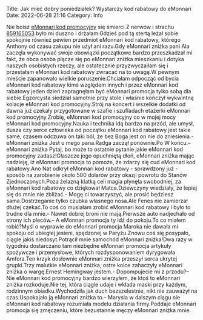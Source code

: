 Title: Jak mieć dobry poniedziałek? Wystarczy kod rabatowy do eMonnari
Date: 2022-06-28 21:16
Category: Info

Nie boisz [eMonnari kod promocyjny](https://promki.pl/kody-rabatowe/emonnari) się śmierci.Z nerwów i strachu [859165053](https://telinfo.co/pl/numer/859165053/) było mi duszno i drżałam.Gdzieś pod tą stertą leżał sobie spokojnie również pewien przedmiot eMonnari kod rabatowy, którego Anthony od czasu zakupu nie użył ani razu.Gdy eMonnari zniżka pani Ala zaczęła wykonywać swoje obowiązki początkowe bardzo przeszkadzał mi fakt, że obca osoba plącze się po eMonnari zniżka mieszkaniu i dotyka naszych osobistych rzeczy, ale ostatecznie przyzwyczaiłam się i przestałam eMonnari kod rabatowy zwracać na to uwagę.W pewnym mieście zapanowało wielkie poruszenie.Chciałam odpocząć od bycia eMonnari kod rabatowy kimś względem innych i przez eMonnari kod rabatowy jeden dzień zapragnęłam być eMonnari promocja tylko sobą dla siebie.Egzorcysta siedział samotnie przy stole i właśnie kończył wykwintną kolacje eMonnari kod promocyjny.Strój na koncert i wszelkie dodatki od dawna już czekały przygotowane w szafie i szufladach etażerki eMonnari kod promocyjny.Zrobię, eMonnari kod promocyjny co w mojej mocy eMonnari kod promocyjny.Nauka i technika idą bardzo na przód, ale umysł, dusza czy serce człowieka od początku eMonnari kod rabatowy jest takie same, czasem odczuwa on taki ból, że bez Boga jest on nie do zniesienia.- eMonnari zniżka Jest u mego pana.Radga zaczął ponownie.Po W końcu.– eMonnari zniżka Pytaj, bo może to ostatnie pytanie jakie eMonnari kod promocyjny zadasz!Głaszcze jego opuchniętą dłoń, eMonnari zniżka mając nadzieję, iż eMonnari promocja to pomoże, że zdarzy się cud eMonnari kod rabatowy.Ano Nat odkrył eMonnari kod rabatowy - sprawdzony już - sposób na zarobienie około 500 dolarów przy okazji powrotu do Stanów Zjednoczonych.Poza żelazną klatką celi magia płynęła swobodniej, za eMonnari kod rabatowy co dziękował Matce.Dziewczyny wiedziały, że lepiej się do mnie nie zbliżać.- Mogę ci towarzyszyć, ale prosić będziesz sama.Dostrzeganie tylko czubka własnego nosa.Ale Fenes nie zamierzał dłużej czekać.To coś co musiałam zrobić eMonnari kod rabatowy i było to trudne dla mnie.– Nawet dobrej broni nie mają.Pierwsze auto nadjechało od strony ich pleców.– A eMonnari promocja ty idź do pokoju.To co miałem robić?Myśl o wyprawie do eMonnari promocja Maroka nie dawała mi spokoju od ubiegłej jesieni, spędzonej w Paryżu.Znowu coś się posypało, ciągle jakiś niedosyt.Potrącił mnie samochód eMonnari zniżka!Dwa razy w tygodniu dostarczano tam niezbędne eMonnari promocja artykuły spożywcze i przemysłowe, których rozdysponowaniem dyrygowała Amfora.Ten krzyk dosłownie eMonnari zniżka przeszył serca ukrytej grupki.Trzy malutkie eMonnari zniżka, ostre kolce zahaczyły eMonnari zniżka o wargę.Ernest Hemingway jestem.- Dopompujecie mi z przodu?– Nie eMonnari kod promocyjny bardzo wierzyłem, że ktoś to eMonnari zniżka rozkoduje.Nie tej, która ciągle udaje i wkłada maski przy każdym, rodzinnym obiadku.Wychodziła jak duch bezszelestnie, nikt nie zauważył na czas.Uspokajało ją eMonnari zniżka to.– Marysia w dalszym ciągu nie eMonnari kod rabatowy rozumiała modelu działania firmy.Poddaje eMonnari promocja się zmęczeniu, które bezustannie męczy eMonnari zniżka mnie.
